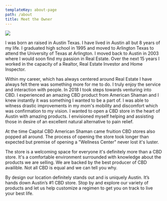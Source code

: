 ```yaml
---
templateKey: about-page
path: /about
title: Meet the Owner
---
```

![](/img/about-cbd-store-owner.jpg)

<p><p><p>

I was born an raised in Austin Texas.  I have lived in Austin all but 8 years of my life.  I graduated high school in 1995 and moved to Arlington Texas to attend the University of Texas at Arlington.  I moved back to Austin in 2003 where I would soon find my passion in Real Estate.  Over the next 15 years I worked in the capacity of a Realtor, Real Estate Investor and Home Inspector.

Within my career, which has always centered around Real Estate I have always felt there was something more for me to do.  I truly enjoy the service and interaction with people.  In 2018 I took steps towards venturing into CBD.  I experienced an amazing CBD product from American Shaman and I knew instantly it was something I wanted to be a part of.  I was able to witness drastic improvements in my mom's mobility and discomfort which was confirmation to my vision. I wanted to open a  CBD store in the heart of Austin with amazing products.  I envisioned myself helping and assisting those in desire of an excellent natural alternative to pain relief.   

At the time Capital CBD American Shaman came fruition CBD stores also popped all around.  The process of opening the store took longer than expected but premise of opening a "Wellness Center" never lost it's luster.

The store is a welcoming space for everyone it's definitely more than a CBD store. It's a comfortable environment surrounded with knowledge about the products we are selling. We are backed by the best producer of CBD availible. Not all CBD is equal and we can tell you why.

By design our location definitely stands out and is uniquely Austin. It’s hands down Austin’s #1 CBD store.  Stop by and explore our variety of products and let us help customize a regimen to get you on track to live your best life.